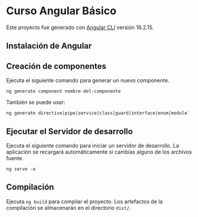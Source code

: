 # Curso Angular Básico

Este proyecto fue generado con [Angular CLI](https://github.com/angular/angular-cli) versión 16.2.15.

## Instalación de Angular



## Creación de componentes

Ejecuta el siguiente comando para generar un nuevo componente.

```text
ng generate component nombre-del-componente
```

También se puede usar:

```text 
ng generate directive|pipe|service|class|guard|interface|enum|module`
```


## Ejecutar el Servidor de desarrollo

Ejecuta el siguiente comando para iniciar un servidor de desarrollo. La aplicación se recargará automáticamente si cambias alguno de los archivos fuente.

```text
ng serve -o
```

## Compilación

Ejecuta `ng build` para compilar el proyecto. Los artefactos de la compilación se almacenarán en el directorio `dist/`.

